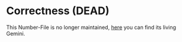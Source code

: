 # Correctness (DEAD)

This Number-File is no longer maintained, [here](600077.md) you can find its living Gemini.
